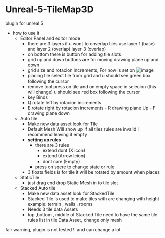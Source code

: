 # Unreal-5-TileMap3D
plugin for unreal 5 

* how to use it
	* Editor Panel and editor mode
		- there are 3 layers if u wont to onverlap tiles use layer 1 (base) and layer 2 (overlap) layer 3 (overlap)
		- on bottom there is button for adding tile slots
		- grid up and down buttons are for moving drawing plane up and down
		- grid size and rotacion increments, For now is set on ![image](https://user-images.githubusercontent.com/53096989/206863306-9be3e805-c6dd-456a-aa0e-e54364eb4d78.png)
		- placing tile select tile from grid and u should see green box following the cursor
		- remove tool press on tile and on empty space in selecion (this will change) u should see red box following the cursor
		- key Binds
      - Q rotate left by rotacion increments
      - E rotate right by rotacion increments
			- R drawing plane Up
			- F drawing plane down
	* Auto tile
		- Make new data asset look for Tile
		- Default Mesh Will show up if all tiles rules are invalid i recommend leaving it empty
		- **setting up rules**
			- there are 3 rules 
				 - extend dont (X icon)
				 - extend      (Arrow Icion)
				 - dont care   (Empty)
			- press on sqere to change state or rule
		- 3 floats fields is for tile it will be rotated by amount when places
	* StaticTile
 		- just drag end drop Static Mesh in to tile slot
 	* Stacked Auto tile
		- Make new data asset look for StackedTile
		- Stacked Tile is used to make tiles with are changing with height example: terrain , walls , rooms
		- Needs 3 tile data Assets
		- top ,bottom , middle of Stacked Tile need to have the same tile rules list in tile Data Asset, change only mesh

fair warning, plugin is not tested !!
and can change a lot
